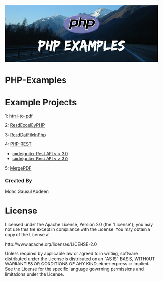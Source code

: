 ![Cover](phpExample.jpg)

# PHP-Examples




# Example Projects

1: [html-to-pdf](https://github.com/Gausul/PHP-Examples/tree/master/html-to-pdf)

2: [ReadExcelByPHP](https://github.com/Gausul/PHP-Examples/tree/master/ReadExcelByPHP)

3: [ReadDatFileInPhp](https://github.com/Gausul/PHP-Examples/tree/master/ReadDatFileInPhp)

4: [PHP-REST](https://github.com/Gausul/PHP-Examples/tree/master/PHP-REST)
  * [codeigniter Rest API v < 3.0](https://github.com/Gausul/PHP-Examples/tree/master/PHP-REST)
  * [codeigniter Rest API v > 3.0](https://github.com/Gausul/PHP-Examples/tree/master/PHP-REST/CodeIgniter_v3)
  
5: [MergePDF](https://github.com/Gausul/PHP-Examples/tree/master/MergePDF)



### Created By

[Mohd Gausul Abdeen](https://www.linkedin.com/in/mohd-gausul-abdeen-71b7b226/)


# License

Licensed under the Apache License, Version 2.0 (the "License");
you may not use this file except in compliance with the License.
You may obtain a copy of the License at

   http://www.apache.org/licenses/LICENSE-2.0

Unless required by applicable law or agreed to in writing, software
distributed under the License is distributed on an "AS IS" BASIS,
WITHOUT WARRANTIES OR CONDITIONS OF ANY KIND, either express or implied.
See the License for the specific language governing permissions and
limitations under the License.
